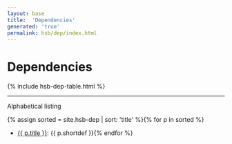 ```yaml
---
layout: base
title:  'Dependencies'
generated: 'true'
permalink: hsb/dep/index.html
---
```


# Dependencies

{% include hsb-dep-table.html %}

----------

Alphabetical listing

{% assign sorted = site.hsb-dep | sort: 'title' %}{% for p in sorted %}
* [{{ p.title }}](): {{ p.shortdef }}{% endfor %}
